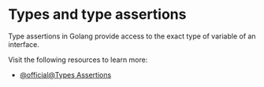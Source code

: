 # Types and type assertions

Type assertions in Golang provide access to the exact type of variable of an interface.

Visit the following resources to learn more:

- [@official@Types Assertions ](https://go.dev/tour/methods/15)
